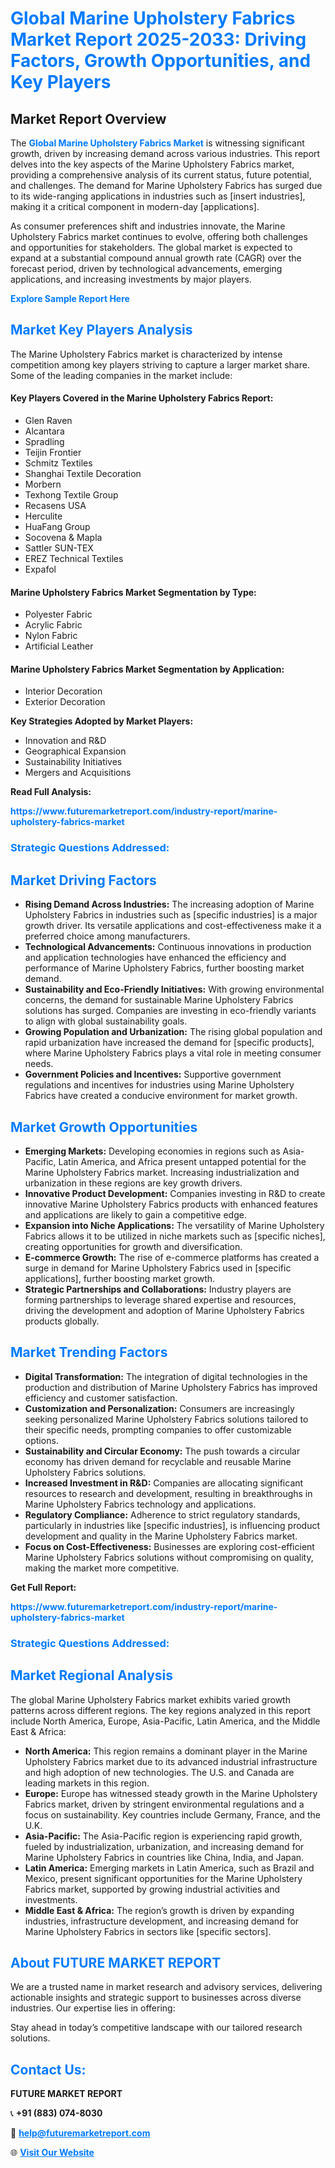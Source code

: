 <h1 style="color: #007BFF;">Global Marine Upholstery Fabrics Market Report 2025-2033: Driving Factors, Growth Opportunities, and Key Players</h1>

<section id="overview">
<h2>Market Report Overview</h2>
<p>The <a href="https://www.futuremarketreport.com/industry-report/marine-upholstery-fabrics-market" style="color: #007BFF; text-decoration: none;"><strong>Global Marine Upholstery Fabrics Market</strong></a> is witnessing significant growth, driven by increasing demand across various industries. This report delves into the key aspects of the Marine Upholstery Fabrics market, providing a comprehensive analysis of its current status, future potential, and challenges. The demand for Marine Upholstery Fabrics has surged due to its wide-ranging applications in industries such as [insert industries], making it a critical component in modern-day [applications].</p>
<p>As consumer preferences shift and industries innovate, the Marine Upholstery Fabrics market continues to evolve, offering both challenges and opportunities for stakeholders. The global market is expected to expand at a substantial compound annual growth rate (CAGR) over the forecast period, driven by technological advancements, emerging applications, and increasing investments by major players.</p>
</section>

<section id="overview">
<p><a href="https://www.futuremarketreport.com/request-sample/reportId=27896" style="color: #007BFF; text-decoration: none;"><strong>Explore Sample Report Here</strong></a></p>
</section>

<section id="key-players">
<h2 style="color: #007BFF;">Market Key Players Analysis</h2>
<p>The Marine Upholstery Fabrics market is characterized by intense competition among key players striving to capture a larger market share. Some of the leading companies in the market include:</p>
<h4>Key Players Covered in the Marine Upholstery Fabrics Report:</h4>
<ul><li>Glen Raven</li><li>Alcantara</li><li>Spradling</li><li>Teijin Frontier</li><li>Schmitz Textiles</li><li>Shanghai Textile Decoration</li><li>Morbern</li><li>Texhong Textile Group</li><li>Recasens USA</li><li>Herculite</li><li>HuaFang Group</li><li>Socovena &amp; Mapla</li><li>Sattler SUN-TEX</li><li>EREZ Technical Textiles</li><li>Expafol</li></ul>
<h4>Marine Upholstery Fabrics Market Segmentation by Type:</h4>
<ul><li>Polyester Fabric</li><li>Acrylic Fabric</li><li>Nylon Fabric</li><li>Artificial Leather</li></ul>

<h4>Marine Upholstery Fabrics Market Segmentation by Application:</h4>
<ul><li>Interior Decoration</li><li>Exterior Decoration</li></ul>
<p><strong>Key Strategies Adopted by Market Players:</strong></p>
<ul>
<li>Innovation and R&D</li>
<li>Geographical Expansion</li>
<li>Sustainability Initiatives</li>
<li>Mergers and Acquisitions</li>
</ul>
</section>

<section>
<p><strong>Read Full Analysis: </strong></p><a href="https://www.futuremarketreport.com/industry-report/marine-upholstery-fabrics-market" style="color: #007BFF; text-decoration: none;"><strong>https://www.futuremarketreport.com/industry-report/marine-upholstery-fabrics-market</strong></a>
<h3 style="color: #007BFF;">Strategic Questions Addressed:</h3>
</section>

<section id="driving-factors">
<h2 style="color: #007BFF;">Market Driving Factors</h2>
<ul>
<li><strong>Rising Demand Across Industries:</strong> The increasing adoption of Marine Upholstery Fabrics in industries such as [specific industries] is a major growth driver. Its versatile applications and cost-effectiveness make it a preferred choice among manufacturers.</li>
<li><strong>Technological Advancements:</strong> Continuous innovations in production and application technologies have enhanced the efficiency and performance of Marine Upholstery Fabrics, further boosting market demand.</li>
<li><strong>Sustainability and Eco-Friendly Initiatives:</strong> With growing environmental concerns, the demand for sustainable Marine Upholstery Fabrics solutions has surged. Companies are investing in eco-friendly variants to align with global sustainability goals.</li>
<li><strong>Growing Population and Urbanization:</strong> The rising global population and rapid urbanization have increased the demand for [specific products], where Marine Upholstery Fabrics plays a vital role in meeting consumer needs.</li>
<li><strong>Government Policies and Incentives:</strong> Supportive government regulations and incentives for industries using Marine Upholstery Fabrics have created a conducive environment for market growth.</li>
</ul>
</section>

<section id="growth-opportunities">
<h2 style="color: #007BFF;">Market Growth Opportunities</h2>
<ul>
<li><strong>Emerging Markets:</strong> Developing economies in regions such as Asia-Pacific, Latin America, and Africa present untapped potential for the Marine Upholstery Fabrics market. Increasing industrialization and urbanization in these regions are key growth drivers.</li>
<li><strong>Innovative Product Development:</strong> Companies investing in R&D to create innovative Marine Upholstery Fabrics products with enhanced features and applications are likely to gain a competitive edge.</li>
<li><strong>Expansion into Niche Applications:</strong> The versatility of Marine Upholstery Fabrics allows it to be utilized in niche markets such as [specific niches], creating opportunities for growth and diversification.</li>
<li><strong>E-commerce Growth:</strong> The rise of e-commerce platforms has created a surge in demand for Marine Upholstery Fabrics used in [specific applications], further boosting market growth.</li>
<li><strong>Strategic Partnerships and Collaborations:</strong> Industry players are forming partnerships to leverage shared expertise and resources, driving the development and adoption of Marine Upholstery Fabrics products globally.</li>
</ul>
</section>

<section id="trending-factors">
<h2 style="color: #007BFF;">Market Trending Factors</h2>
<ul>
<li><strong>Digital Transformation:</strong> The integration of digital technologies in the production and distribution of Marine Upholstery Fabrics has improved efficiency and customer satisfaction.</li>
<li><strong>Customization and Personalization:</strong> Consumers are increasingly seeking personalized Marine Upholstery Fabrics solutions tailored to their specific needs, prompting companies to offer customizable options.</li>
<li><strong>Sustainability and Circular Economy:</strong> The push towards a circular economy has driven demand for recyclable and reusable Marine Upholstery Fabrics solutions.</li>
<li><strong>Increased Investment in R&D:</strong> Companies are allocating significant resources to research and development, resulting in breakthroughs in Marine Upholstery Fabrics technology and applications.</li>
<li><strong>Regulatory Compliance:</strong> Adherence to strict regulatory standards, particularly in industries like [specific industries], is influencing product development and quality in the Marine Upholstery Fabrics market.</li>
<li><strong>Focus on Cost-Effectiveness:</strong> Businesses are exploring cost-efficient Marine Upholstery Fabrics solutions without compromising on quality, making the market more competitive.</li>
</ul>
</section>

<section>
<p><strong>Get Full Report: </strong></p><a href="https://www.futuremarketreport.com/industry-report/marine-upholstery-fabrics-market" style="color: #007BFF; text-decoration: none;"><strong>https://www.futuremarketreport.com/industry-report/marine-upholstery-fabrics-market</strong></a>
<h3 style="color: #007BFF;">Strategic Questions Addressed:</h3>
</section>


<section id="regional-analysis">
<h2 style="color: #007BFF;">Market Regional Analysis</h2>
<p>The global Marine Upholstery Fabrics market exhibits varied growth patterns across different regions. The key regions analyzed in this report include North America, Europe, Asia-Pacific, Latin America, and the Middle East & Africa:</p>
<ul>
<li><strong>North America:</strong> This region remains a dominant player in the Marine Upholstery Fabrics market due to its advanced industrial infrastructure and high adoption of new technologies. The U.S. and Canada are leading markets in this region.</li>
<li><strong>Europe:</strong> Europe has witnessed steady growth in the Marine Upholstery Fabrics market, driven by stringent environmental regulations and a focus on sustainability. Key countries include Germany, France, and the U.K.</li>
<li><strong>Asia-Pacific:</strong> The Asia-Pacific region is experiencing rapid growth, fueled by industrialization, urbanization, and increasing demand for Marine Upholstery Fabrics in countries like China, India, and Japan.</li>
<li><strong>Latin America:</strong> Emerging markets in Latin America, such as Brazil and Mexico, present significant opportunities for the Marine Upholstery Fabrics market, supported by growing industrial activities and investments.</li>
<li><strong>Middle East & Africa:</strong> The region’s growth is driven by expanding industries, infrastructure development, and increasing demand for Marine Upholstery Fabrics in sectors like [specific sectors].</li>
</ul>
</section>

<footer>
<h2 style="color: #007BFF;">About FUTURE MARKET REPORT</h2>
<p>We are a trusted name in market research and advisory services, delivering actionable insights and strategic support to businesses across diverse industries. Our expertise lies in offering:</p>

<p>Stay ahead in today’s competitive landscape with our tailored research solutions.</p>

<h2 style="color: #007BFF;">Contact Us:</h2>
<p><strong>FUTURE MARKET REPORT</strong></p>
<p>📞 <strong>+91 (883) 074-8030</strong></p>
<p>📧 <strong><a href="mailto:help@futuremarketreport.com" style="color: #007BFF;">help@futuremarketreport.com</a></strong></p>
<p>🌐 <strong><a href="https://www.futuremarketreport.com/" style="color: #007BFF;">Visit Our Website</a></strong></p>
</footer>